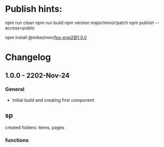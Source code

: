 # Publish hints:

npm run clean
npm run build
npm version major/minor/patch
npm publish --access=public

npm install @mikezimm/fps-pnp2@1.0.0

# Changelog

## 1.0.0 - 2202-Nov-24

### General

- Initial build and creating first component

## sp

created folders:  items, pages

### functions

